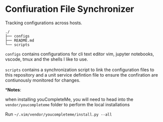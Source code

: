 # Confiuration File Synchronizer 

Tracking configurations across hosts. 

```
./
├── configs
├── README.md
└── scripts
```

`configs` contains configurations for cli text editor vim, jupyter notebooks, vscode, tmux and the shells I like to use.
<br><br>
`scripts` contains a synchronization script to link the configuration files to this repository and a unit service defintion file to ensure the confiration are contiunously monitored for changes.

***Notes**:

when installing youCompleteMe, you will need to head into the `vendor/youcompleteme` folder to perform the local installations 

Run `~/.vim/vendor/youcompleteme/install.py --all`




